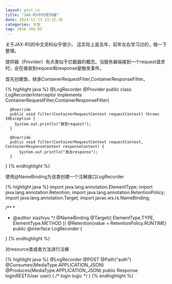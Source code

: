 ```yaml
---
layout: post_cn
title: "JAX-RS中的提供器"
date: 2014-12-13 23:32:36
categories: 开发
tag: JAVA JAX-RS
---
```


关于JAX-RS的中文资料似乎很少。
这实际上是去年，前年左右学习过的，做一下整理。

提供器（Provider）有点类似于拦截器的概念。当服务器端接到一个request请求时，会在接收到request和response是触发事件。

首先创建类，继承ContainerRequestFilter,ContainerResponseFilter。

  {% highlight java %}
  @LogRecorder
  @Provider
  public class LogRecorderInterceptor implements ContainerRequestFilter,ContainerResponseFilter{

      @Override
      public void filter(ContainerRequestContext requestContext) throws IOException {
        System.out.println("接受request");  
      }

      @Override
      public void filter(ContainerRequestContext requestContext, ContainerResponseContext responseContext) {
          System.out.println("发出response");      
      }
  }
  {% endhighlight %}

使用@NameBinding为该类创建一个注解接口LogRecorder

  {% highlight java %}
  import java.lang.annotation.ElementType;
  import java.lang.annotation.Retention;
  import java.lang.annotation.RetentionPolicy;
  import java.lang.annotation.Target;
  import javax.ws.rs.NameBinding;

  /**
   *
   * @author xiazhiyu
   */
  @NameBinding
  @Target({ ElementType.TYPE, ElementType.METHOD })
  @Retention(value = RetentionPolicy.RUNTIME)
  public @interface LogRecorder {
      
  }
  {% endhighlight %}

对resource类或者方法进行注解
  
  {% highlight java %}
  @LogRecorder
  @POST
  @Path("auth")
  @Consumes(MediaType.APPLICATION_JSON)
  @Produces(MediaType.APPLICATION_JSON)
  public Response loginREST(User user) {
    /*
    login logic
    */
  }
  {% endhighlight %}

  
